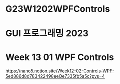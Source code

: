 # G23W1202WPFControls

# GUI 프로그래밍 2023
# Week 13 01 WPF Controls

https://nano5.notion.site/Week12-02-Controls-WPF-5ed886d8d783422498ee0e7335fb5a5c?pvs=4
